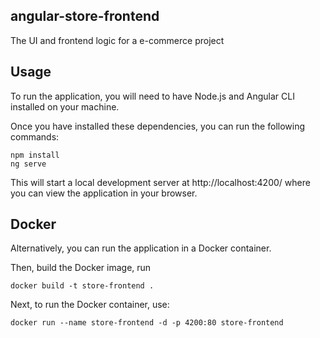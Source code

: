 ## angular-store-frontend

The UI and frontend logic for a e-commerce project

## Usage

To run the application, you will need to have Node.js and Angular CLI installed on your machine.

Once you have installed these dependencies, you can run the following commands:

```
npm install
ng serve
```

This will start a local development server at http://localhost:4200/ where you can view the application in your browser.

## Docker

Alternatively, you can run the application in a Docker container.

Then, build the Docker image, run

```
docker build -t store-frontend .
```

Next, to run the Docker container, use:

```
docker run --name store-frontend -d -p 4200:80 store-frontend
```
